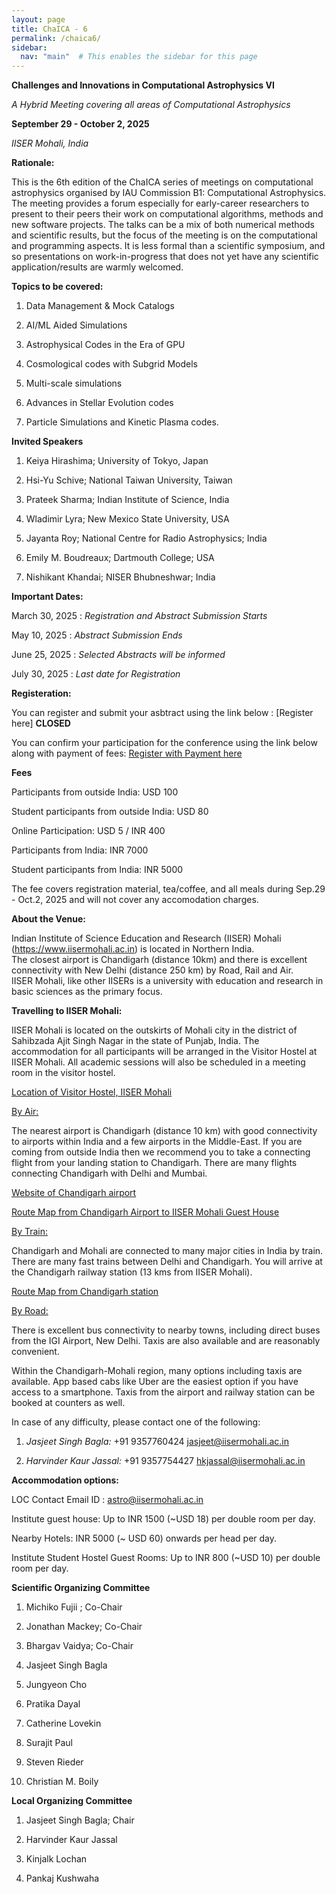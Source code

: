 ```yaml
---
layout: page
title: ChaICA - 6
permalink: /chaica6/
sidebar:
  nav: "main"  # This enables the sidebar for this page
---
```


**Challenges and Innovations in Computational Astrophysics VI**

*A Hybrid Meeting covering all areas of Computational Astrophysics*

**September 29 - October 2, 2025**

*IISER Mohali, India*

**Rationale:**

This is the 6th edition of the ChaICA series of meetings on computational astrophysics organised by IAU Commission B1: Computational Astrophysics. The meeting provides a forum especially for early-career researchers to present to their peers their work on computational algorithms, methods and new software projects. The talks can be a mix of both numerical methods and scientific results, but the focus of the meeting is on the computational and programming aspects. It is less formal than a scientific symposium, and so presentations on work-in-progress that does not yet have any scientific application/results are warmly welcomed.

**Topics to be covered:**

1. Data Management & Mock Catalogs

2. AI/ML Aided Simulations 

3. Astrophysical Codes in the Era of GPU

4. Cosmological codes with Subgrid Models 

5. Multi-scale simulations

6. Advances in Stellar Evolution codes

7. Particle Simulations and Kinetic Plasma codes.

**Invited Speakers**

1. Keiya Hirashima;	University of Tokyo,	Japan

2. Hsi-Yu	Schive;	National Taiwan University,	Taiwan

3. Prateek Sharma;	Indian Institute of Science, 	India

4. Wladimir	Lyra;	New Mexico State University,	USA

5. Jayanta Roy; National Centre for Radio Astrophysics;  India

6. Emily M. Boudreaux; Dartmouth College; USA

7. Nishikant Khandai; NISER Bhubneshwar; India

**Important Dates:**

March 30, 2025 : *Registration and Abstract Submission Starts*

May 10, 2025 : *Abstract Submission Ends*

June 25, 2025 : *Selected Abstracts will be informed*

July 30, 2025 : *Last date for Registration*


**Registeration:**

You can register and submit your asbtract using the link below : 
[Register here] **CLOSED**

You can confirm your participation for the conference using the link below 
along with payment of fees:
[Register with Payment here](https://forms.gle/n89pBhoJtdzHrWe5A)

**Fees**

Participants from outside India:  USD 100 

Student participants from outside India: USD 80

Online Participation: USD 5 / INR 400

Participants from India: INR 7000

Student participants from India: INR 5000

The fee covers registration material, tea/coffee, and all meals during Sep.29 - Oct.2, 2025
and will not cover any accomodation charges.  

**About the Venue:**

Indian Institute of Science Education and Research (IISER) 
Mohali (https://www.iisermohali.ac.in) is located in Northern India.  
The closest airport is Chandigarh (distance 10km) and there is excellent connectivity with New Delhi (distance 250 km) by Road, Rail and Air.  
IISER Mohali, like other IISERs is a university with education and 
research in basic sciences as the primary focus.

**Travelling to IISER Mohali:**

IISER Mohali is located on the outskirts of Mohali city in the district of Sahibzada Ajit Singh Nagar in the state of Punjab, India.  The accommodation for all participants will be arranged in the Visitor Hostel at IISER Mohali.  All academic sessions will also be scheduled in a meeting room in the visitor hostel.

[Location of Visitor Hostel, IISER Mohali](https://maps.app.goo.gl/kLtq6SLBPA8wGqau6)

<u>By Air:</u>

The nearest airport is Chandigarh (distance 10 km) with good connectivity to airports within India and a few airports in the Middle-East.  If you are coming from outside India then we recommend you to take a connecting flight from your landing station to Chandigarh.  There are many flights connecting Chandigarh with Delhi and Mumbai.  

[Website of Chandigarh airport](https://chial.org)

[Route Map from Chandigarh Airport to IISER Mohali Guest House](https://maps.app.goo.gl/HSDWCT7pUzBmtmB48)

<u>By Train:</u>

Chandigarh and Mohali are connected to many major cities in India by train.  There are many fast trains between Delhi and Chandigarh.  You will arrive at the Chandigarh railway station (13 kms from IISER Mohali).

[Route Map from Chandigarh station](https://maps.app.goo.gl/KDCifr7VSm7qT2vn7?g_st=ac)

<u>By Road:</u>

There is excellent bus connectivity to nearby towns, including direct buses from the IGI Airport, New Delhi.   Taxis are also available and are reasonably convenient.

Within the Chandigarh-Mohali region, many options including taxis are available.  App based cabs like Uber are the easiest option if you have access to a smartphone.  Taxis from the airport and railway station can be booked at counters as well. 

In case of any difficulty, please contact one of the following:

1. *Jasjeet Singh Bagla:*    +91 9357760424  jasjeet@iisermohali.ac.in

2. *Harvinder Kaur Jassal:*  +91 9357754427  hkjassal@iisermohali.ac.in

**Accommodation options:**

LOC Contact Email ID : astro@iisermohali.ac.in

Institute guest house:  Up to INR 1500 (~USD 18) per double room per day.

Nearby Hotels: INR 5000 (~ USD 60) onwards per head per day. 
  
Institute Student Hostel Guest Rooms: Up to INR 800 (~USD 10) per double room per day.

**Scientific Organizing Committee**

1. Michiko Fujii ; Co-Chair

2. Jonathan Mackey; Co-Chair

3. Bhargav Vaidya; Co-Chair

4. Jasjeet Singh Bagla

5. Jungyeon Cho 

6. Pratika Dayal 

7. Catherine Lovekin 

8. Surajit Paul 

9. Steven Rieder 

10. Christian M. Boily

**Local Organizing Committee**

1. Jasjeet Singh Bagla; Chair

2. Harvinder Kaur Jassal

3. Kinjalk Lochan 

4. Pankaj Kushwaha





